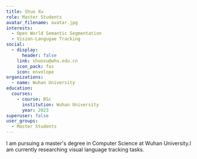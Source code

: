 ```yaml
---
title: Shuo Xu
role: Master Students
avatar_filename: avatar.jpg
interests:
  - Open World Semantic Segmentation
  - Vision-Langugae Tracking
social:
  - display:
      header: false
    link: shuoxu@whu.edu.cn
    icon_pack: fas
    icon: envelope
organizations:
  - name: Wuhan University
education:
  courses:
    - course: BSc
      institution: Wuhan University
      year: 2023
superuser: false
user_groups:
  - Master Students
---
```

<!--StartFragment-->

I am pursuing a master's degree in Computer Science at Wuhan University.I am currently researching visual language tracking tasks.

<!--EndFragment-->